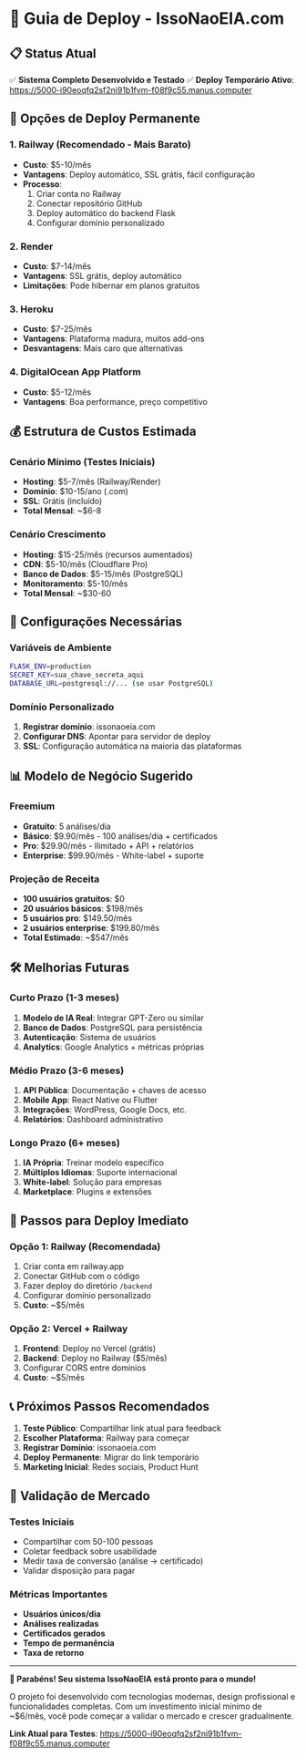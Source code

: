 # 🚀 Guia de Deploy - IssoNaoEIA.com

## 📋 Status Atual

✅ **Sistema Completo Desenvolvido e Testado**
✅ **Deploy Temporário Ativo**: https://5000-i90eoqfq2sf2ni91b1fvm-f08f9c55.manus.computer

## 🎯 Opções de Deploy Permanente

### 1. **Railway** (Recomendado - Mais Barato)
- **Custo**: $5-10/mês
- **Vantagens**: Deploy automático, SSL grátis, fácil configuração
- **Processo**: 
  1. Criar conta no Railway
  2. Conectar repositório GitHub
  3. Deploy automático do backend Flask
  4. Configurar domínio personalizado

### 2. **Render**
- **Custo**: $7-14/mês
- **Vantagens**: SSL grátis, deploy automático
- **Limitações**: Pode hibernar em planos gratuitos

### 3. **Heroku**
- **Custo**: $7-25/mês
- **Vantagens**: Plataforma madura, muitos add-ons
- **Desvantagens**: Mais caro que alternativas

### 4. **DigitalOcean App Platform**
- **Custo**: $5-12/mês
- **Vantagens**: Boa performance, preço competitivo

## 💰 Estrutura de Custos Estimada

### Cenário Mínimo (Testes Iniciais)
- **Hosting**: $5-7/mês (Railway/Render)
- **Domínio**: $10-15/ano (.com)
- **SSL**: Grátis (incluído)
- **Total Mensal**: ~$6-8

### Cenário Crescimento
- **Hosting**: $15-25/mês (recursos aumentados)
- **CDN**: $5-10/mês (Cloudflare Pro)
- **Banco de Dados**: $5-15/mês (PostgreSQL)
- **Monitoramento**: $5-10/mês
- **Total Mensal**: ~$30-60

## 🔧 Configurações Necessárias

### Variáveis de Ambiente
```bash
FLASK_ENV=production
SECRET_KEY=sua_chave_secreta_aqui
DATABASE_URL=postgresql://... (se usar PostgreSQL)
```

### Domínio Personalizado
1. **Registrar domínio**: issonaoeia.com
2. **Configurar DNS**: Apontar para servidor de deploy
3. **SSL**: Configuração automática na maioria das plataformas

## 📊 Modelo de Negócio Sugerido

### Freemium
- **Gratuito**: 5 análises/dia
- **Básico**: $9.90/mês - 100 análises/dia + certificados
- **Pro**: $29.90/mês - Ilimitado + API + relatórios
- **Enterprise**: $99.90/mês - White-label + suporte

### Projeção de Receita
- **100 usuários gratuitos**: $0
- **20 usuários básicos**: $198/mês
- **5 usuários pro**: $149.50/mês
- **2 usuários enterprise**: $199.80/mês
- **Total Estimado**: ~$547/mês

## 🛠️ Melhorias Futuras

### Curto Prazo (1-3 meses)
1. **Modelo de IA Real**: Integrar GPT-Zero ou similar
2. **Banco de Dados**: PostgreSQL para persistência
3. **Autenticação**: Sistema de usuários
4. **Analytics**: Google Analytics + métricas próprias

### Médio Prazo (3-6 meses)
1. **API Pública**: Documentação + chaves de acesso
2. **Mobile App**: React Native ou Flutter
3. **Integrações**: WordPress, Google Docs, etc.
4. **Relatórios**: Dashboard administrativo

### Longo Prazo (6+ meses)
1. **IA Própria**: Treinar modelo específico
2. **Múltiplos Idiomas**: Suporte internacional
3. **White-label**: Solução para empresas
4. **Marketplace**: Plugins e extensões

## 🚀 Passos para Deploy Imediato

### Opção 1: Railway (Recomendada)
1. Criar conta em railway.app
2. Conectar GitHub com o código
3. Fazer deploy do diretório `/backend`
4. Configurar domínio personalizado
5. **Custo**: ~$5/mês

### Opção 2: Vercel + Railway
1. **Frontend**: Deploy no Vercel (grátis)
2. **Backend**: Deploy no Railway ($5/mês)
3. Configurar CORS entre domínios
4. **Custo**: ~$5/mês

## 📞 Próximos Passos Recomendados

1. **Teste Público**: Compartilhar link atual para feedback
2. **Escolher Plataforma**: Railway para começar
3. **Registrar Domínio**: issonaoeia.com
4. **Deploy Permanente**: Migrar do link temporário
5. **Marketing Inicial**: Redes sociais, Product Hunt

## 🎯 Validação de Mercado

### Testes Iniciais
- Compartilhar com 50-100 pessoas
- Coletar feedback sobre usabilidade
- Medir taxa de conversão (análise → certificado)
- Validar disposição para pagar

### Métricas Importantes
- **Usuários únicos/dia**
- **Análises realizadas**
- **Certificados gerados**
- **Tempo de permanência**
- **Taxa de retorno**

---

**🎉 Parabéns! Seu sistema IssoNaoEIA está pronto para o mundo!**

O projeto foi desenvolvido com tecnologias modernas, design profissional e funcionalidades completas. Com um investimento inicial mínimo de ~$6/mês, você pode começar a validar o mercado e crescer gradualmente.

**Link Atual para Testes**: https://5000-i90eoqfq2sf2ni91b1fvm-f08f9c55.manus.computer

